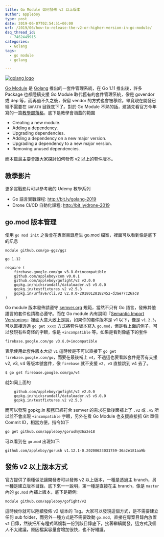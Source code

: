 ```yaml
---
title: Go Module 如何發佈 v2 以上版本
author: appleboy
type: post
date: 2019-06-07T02:54:51+00:00
url: /2019/06/how-to-release-the-v2-or-higher-version-in-go-module/
dsq_thread_id:
  - 7462449915
categories:
  - Golang
tags:
  - go module
  - golang

---
```

[![golang logo][1]][1]

[Go Module][2] 是 [Golang][3] 推出的一套件管理系統，在 Go 1.11 推出後，許多 Package 也都陸續支援 Go Module 取代舊有的套件管理系統，像是 govendor 或 dep 等，而再過不久之後，保留 vendor 的方式也會被移除，畢竟現在開發已經不需要在 `GOPATH` 目錄底下了。對於 Go Module 不熟的話，建議先看官方今年寫的一篇[教學部落格][4]，底下是教學會涵蓋的範圍

  * Creating a new module.
  * Adding a dependency.
  * Upgrading dependencies.
  * Adding a dependency on a new major version.
  * Upgrading a dependency to a new major version.
  * Removing unused dependencies.

而本篇最主要會跟大家探討如何發佈 v2 以上的套件版本。

<!--more-->

## 教學影片

更多實戰影片可以參考我的 Udemy 教學系列

  * Go 語言實戰課程: <http://bit.ly/golang-2019>
  * Drone CI/CD 自動化課程: <http://bit.ly/drone-2019>

## go.mod 版本管理

使用 `go mod init` 之後會在專案目錄產生 go.mod 檔案，裡面可以看到像是底下的訊息

<pre><code class="language-go">module github.com/go-ggz/ggz

go 1.12

require (
    firebase.google.com/go v3.8.0+incompatible
    github.com/appleboy/com v0.0.1
    github.com/appleboy/gofight/v2 v2.0.0
    gopkg.in/nicksrandall/dataloader.v5 v5.0.0
    gopkg.in/testfixtures.v2 v2.5.3
    gopkg.in/urfave/cli.v2 v2.0.0-20180128182452-d3ae77c26ac8
)</code></pre>

Go module 版本發佈請遵守 [semver.org][5] 規範，當然不只有 Go 語言，發佈其他語言的套件也請務必遵守。而在 Go module 內有說明『[Semantic Import Versioning][2]』裡面大意大致上是說，如果你的套件版本是 v1 以下，像是 `v1.2.3`，可以直接透過 `go get xxxx` 方式將套件版本寫入 `go.mod`，但是看上面的例子，可以發現有些奇怪的字眼，像是 `+incompatible` 等。如果是看到像底下的套件

<pre><code class="language-go">firebase.google.com/go v3.8.0+incompatible</code></pre>

表示使用此套件版本大於 `v1` 這時候是不可以直接下 `go get firebase.google.com/go`，而要在最後補上 `v4`，不過這也要看該套件是否有支援 v2, v3, v4 等版本號套件，像 `firebase` 就不支援 `v2, v3` 直接跳到 v4 去了。

<pre><code class="language-go">$ go get firebase.google.com/go/v4</code></pre>

就如同上面的

<pre><code class="language-go">    github.com/appleboy/gofight/v2 v2.0.0
    gopkg.in/nicksrandall/dataloader.v5 v5.0.0
    gopkg.in/testfixtures.v2 v2.5.3</code></pre>

而可以發現 gopkg.in 服務已經符合 semver 的需求在做後面補上了 `.v2` 或 `.v5` 所以並不會出現 `+incompatible` 字眼，另外在看 Go Module 也支援直接抓 Git 單個 Commit ID，相當方便。指令如下

<pre><code class="language-bash">go get github.com/appleboy/gorush@36a2e18</code></pre>

可以看到在 `go.mod` 出現如下:

<pre><code class="language-go">github.com/appleboy/gorush v1.12.1-0.20200623031759-36a2e181aa9b</code></pre>

## 發佈 v2 以上版本方式

官方提供了兩種做法讓開發者可以發佈 v2 以上版本，一種是透過主 branch，另一種是建立版本目錄，底下來一一說明，第一種是直接在主 branch，像是 `master` 內的 `go.mod` 內補上版本，底下是範例:

<pre><code class="language-go">module github.com/appleboy/gofight/v2</code></pre>

這時候你就可以陸續發佈 v2 版本的 Tag。大家可以發現這個方式，是不需要建立任何 sub folder，而另外一種方式是不需要改動 `go.mod`，直接在專案目錄內放置 `v2` 目錄，然後把所有程式碼複製一份到該目錄底下，接著繼續開發，這方式我個人不太建議，原因檔案容量會增加很快，也不好維護。

 [1]: https://lh3.googleusercontent.com/jsocHCR9A9yEfDVUTrU0m42_aHhTEVDGW5p5PsQSx7GSlkt3gLjohfXH3S7P7p982332ruU_e-EtW0LwmiuZjvN65VIcyME-zE35C6EM0IV1nqY6KoNw3dwW2djjid3F-T5YgnJothA=w1920-h1080 "golang logo"
 [2]: https://github.com/golang/go/wiki/Modules#semantic-import-versioning
 [3]: https://golang.org
 [4]: https://blog.golang.org/using-go-modules
 [5]: https://semver.org/